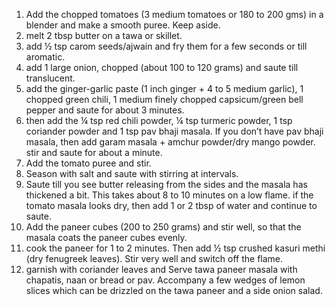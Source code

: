 1. Add the chopped tomatoes (3 medium tomatoes or 180 to 200 gms) in a blender and make a smooth puree. Keep aside.
2. melt 2 tbsp butter on a tawa or skillet.
3. add ½ tsp carom seeds/ajwain and fry them for a few seconds or till aromatic.
4. add 1 large onion, chopped (about 100 to 120 grams) and saute till translucent.
5. add the ginger-garlic paste (1 inch ginger + 4 to 5 medium garlic), 1 chopped green chili, 1 medium finely chopped capsicum/green bell pepper and saute for about 3 minutes.
6. then add the ¼ tsp red chili powder, ¼ tsp turmeric powder, 1 tsp coriander powder and 1 tsp pav bhaji masala. If you don’t have pav bhaji masala, then add garam masala + amchur powder/dry mango powder. stir and saute for about a minute.
7. Add the tomato puree and stir.
8. Season with salt and saute with stirring at intervals.
9. Saute till you see butter releasing from the sides and the masala has thickened a bit. This takes about 8 to 10 minutes on a low flame. if the tomato masala looks dry, then add 1 or 2 tbsp of water and continue to saute.
10. Add the paneer cubes (200 to 250 grams) and stir well, so that the masala coats the paneer cubes evenly.
11. cook the paneer for 1 to 2 minutes. Then add ½ tsp crushed kasuri methi (dry fenugreek leaves). Stir very well and switch off the flame.
12. garnish with coriander leaves and Serve tawa paneer masala with chapatis, naan or bread or pav. Accompany a few wedges of lemon slices which can be drizzled on the tawa paneer and a side onion salad.